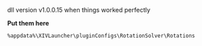 dll version v1.0.0.15 when things worked perfectly

**Put them here**

``%appdata%\XIVLauncher\pluginConfigs\RotationSolver\Rotations``
